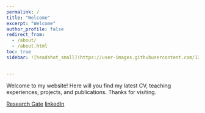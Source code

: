 ```yaml
---
permalink: /
title: "Welcome"
excerpt: "Welcome"
author_profile: false
redirect_from: 
  - /about/
  - /about.html
toc: true
sidebar: ![headshot_small](https://user-images.githubusercontent.com/120326574/207196733-afee8fc0-a2c5-43e2-9a5d-56377d6373f7.jpg)


---
```


Welcome to my website! Here will you find my latest CV, teaching experiences, projects, and publications. Thanks for visiting. 

[Research Gate](https://www.researchgate.net/profile/Caroline-Amodeo-Williams)
[linkedIn](https://www.linkedin.com/in/carolineamodeo/)
